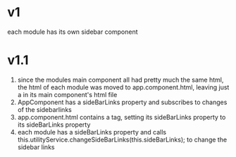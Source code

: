 # v1
each module has its own sidebar component

# v1.1
1. since the modules main component all had pretty much the same html, the html of each module was moved to app.component.html, leaving just a <router-outlet></router-outlet> in its 
main component's html file
2. AppComponent has a sideBarLinks property and subscribes to changes of the sidebarlinks 
3. app.component.html contains a <shared-side-menu> tag, setting its sideBarLinks property to its sideBarLinks property
4. each module has a sideBarLinks property and calls this.utilityService.changeSideBarLinks(this.sideBarLinks); to change the sidebar links
